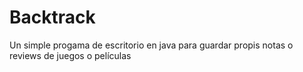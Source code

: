 # Backtrack
Un simple progama de escritorio en java para guardar propis notas o reviews de juegos o películas
